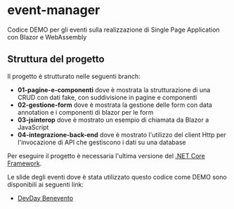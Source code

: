 # event-manager
Codice DEMO per gli eventi sulla realizzazione di Single Page Application con Blazor e WebAssembly

## Struttura del progetto
Il progetto è strutturato nelle seguenti branch:
* **01-pagine-e-componenti** dove è mostrata la strutturazione di una CRUD con dati fake, con suddivisione in pagine e componenti
* **02-gestione-form** dove è mostrata la gestione delle form con data annotation e i componenti di blazor per le form
* **03-jsinterop** dove è mostrato un esempio di chiamata da Blazor a JavaScript
* **04-integrazione-back-end** dove è mostrato l'utilizzo del client Http per l'invocazione di API che gestiscono i dati su una database

Per eseguire il progetto è necessaria l'ultima versione del [.NET Core Framework](https://dotnet.microsoft.com/download/dotnet-core). 

Le slide degli eventi dove è stata utilizzato questo codice come DEMO sono disponibili ai seguenti link:
* [DevDay Benevento](https://www.slideshare.net/apomic80/blazor-creare-single-page-application-con-net-e-webaseembly)
